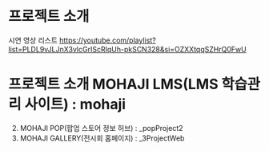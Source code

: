 # 프로젝트 소개

시연 영상 리스트
https://youtube.com/playlist?list=PLDL9vJLJnX3vlcGrIScRIqUh-pkSCN328&si=OZXXtqqSZHrQ0FwU

# 프로젝트 소개 MOHAJI LMS(LMS 학습관리 사이트) : mohaji




2. MOHAJI POP(팝업 스토어 정보 허브) : _popProject2
3. MOHAJI GALLERY(전시회 홈페이지) : _3ProjectWeb


